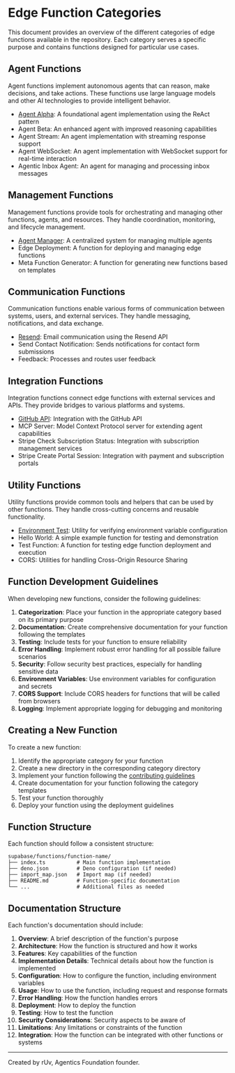 # Edge Function Categories

This document provides an overview of the different categories of edge functions available in the repository. Each category serves a specific purpose and contains functions designed for particular use cases.

## Agent Functions

Agent functions implement autonomous agents that can reason, make decisions, and take actions. These functions use large language models and other AI technologies to provide intelligent behavior.

- [Agent Alpha](./agent_functions/agent_alpha.md): A foundational agent implementation using the ReAct pattern
- Agent Beta: An enhanced agent with improved reasoning capabilities
- Agent Stream: An agent implementation with streaming response support
- Agent WebSocket: An agent implementation with WebSocket support for real-time interaction
- Agentic Inbox Agent: An agent for managing and processing inbox messages

## Management Functions

Management functions provide tools for orchestrating and managing other functions, agents, and resources. They handle coordination, monitoring, and lifecycle management.

- [Agent Manager](./management_functions/agent-manager.md): A centralized system for managing multiple agents
- Edge Deployment: A function for deploying and managing edge functions
- Meta Function Generator: A function for generating new functions based on templates

## Communication Functions

Communication functions enable various forms of communication between systems, users, and external services. They handle messaging, notifications, and data exchange.

- [Resend](./communication_functions/resend.md): Email communication using the Resend API
- Send Contact Notification: Sends notifications for contact form submissions
- Feedback: Processes and routes user feedback

## Integration Functions

Integration functions connect edge functions with external services and APIs. They provide bridges to various platforms and systems.

- [GitHub API](./integration_functions/github-api.md): Integration with the GitHub API
- MCP Server: Model Context Protocol server for extending agent capabilities
- Stripe Check Subscription Status: Integration with subscription management services
- Stripe Create Portal Session: Integration with payment and subscription portals

## Utility Functions

Utility functions provide common tools and helpers that can be used by other functions. They handle cross-cutting concerns and reusable functionality.

- [Environment Test](./utility_functions/env_test.md): Utility for verifying environment variable configuration
- Hello World: A simple example function for testing and demonstration
- Test Function: A function for testing edge function deployment and execution
- CORS: Utilities for handling Cross-Origin Resource Sharing

## Function Development Guidelines

When developing new functions, consider the following guidelines:

1. **Categorization**: Place your function in the appropriate category based on its primary purpose
2. **Documentation**: Create comprehensive documentation for your function following the templates
3. **Testing**: Include tests for your function to ensure reliability
4. **Error Handling**: Implement robust error handling for all possible failure scenarios
5. **Security**: Follow security best practices, especially for handling sensitive data
6. **Environment Variables**: Use environment variables for configuration and secrets
7. **CORS Support**: Include CORS headers for functions that will be called from browsers
8. **Logging**: Implement appropriate logging for debugging and monitoring

## Creating a New Function

To create a new function:

1. Identify the appropriate category for your function
2. Create a new directory in the corresponding category directory
3. Implement your function following the [contributing guidelines](./contributing.md)
4. Create documentation for your function following the category templates
5. Test your function thoroughly
6. Deploy your function using the deployment guidelines

## Function Structure

Each function should follow a consistent structure:

```
supabase/functions/function-name/
├── index.ts          # Main function implementation
├── deno.json         # Deno configuration (if needed)
├── import_map.json   # Import map (if needed)
├── README.md         # Function-specific documentation
└── ...               # Additional files as needed
```

## Documentation Structure

Each function's documentation should include:

1. **Overview**: A brief description of the function's purpose
2. **Architecture**: How the function is structured and how it works
3. **Features**: Key capabilities of the function
4. **Implementation Details**: Technical details about how the function is implemented
5. **Configuration**: How to configure the function, including environment variables
6. **Usage**: How to use the function, including request and response formats
7. **Error Handling**: How the function handles errors
8. **Deployment**: How to deploy the function
9. **Testing**: How to test the function
10. **Security Considerations**: Security aspects to be aware of
11. **Limitations**: Any limitations or constraints of the function
12. **Integration**: How the function can be integrated with other functions or systems

---

Created by rUv, Agentics Foundation founder.